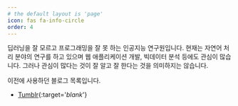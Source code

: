 ```yaml
---
# the default layout is 'page'
icon: fas fa-info-circle
order: 4
---
```


딥러닝을 잘 모르고 프로그래밍을 잘 못 하는 인공지능 연구원입니다. 현재는 자연어 처리 분야의 연구를 하고 있으며 웹 애플리케이션 개발, 빅데이터 분석 등에도 관심이 많습니다. 그러나 관심이 많다는 것이 잘 알고 잘 한다는 것을 의미하지는 않습니다.

이전에 사용하던 블로그 목록입니다.

- [Tumblr](http://tomouke.tumblr.com){:target='_blank_'}
